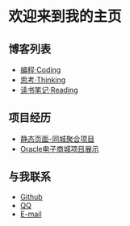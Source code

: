 <html>
<head>
    <meta charset="utf-8">
    <link rel="icon" href="icon.ico">
</head>
</html>

# 欢迎来到我的主页

## 博客列表
- [编程·Coding](/blog-coding/编程·Coding.md)
- [思考·Thinking](/blog-thinking/思考·Thinking.md)
- [读书笔记·Reading](/blog-reading/读书笔记·Reading.md)

## 项目经历

- [静态页面-同城聚合项目](/project1/index.html)
- [Oracle电子商城项目展示](https://violetbenin.github.io/ORACLE_PRACTICAL_TRAINING/)



## 与我联系
 - [Github](https://github.com/VioletBenin)
 - [QQ](tencent://message/?uin=625310165&Site=&Menu=yes)
 - [E-mail](mailto:violetbenin@qq.com)

